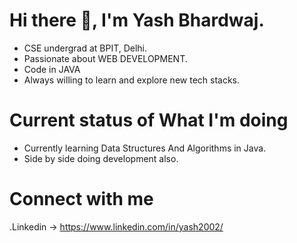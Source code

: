 #  Hi there 👋, I'm Yash Bhardwaj.

- CSE undergrad at BPIT, Delhi.
- Passionate about WEB DEVELOPMENT.
- Code in JAVA
- Always willing to learn and explore new tech stacks.

# Current status of What I'm doing

- Currently learning Data Structures And Algorithms in Java.
- Side by side doing development also.

# Connect with me

.Linkedin -> https://www.linkedin.com/in/yash2002/





